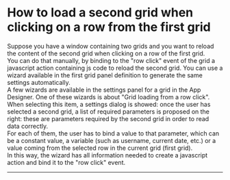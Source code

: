 # How to load a second grid when clicking on a row from the first grid

Suppose you have a window containing two grids and you want to reload the content of the second grid when clicking on a row of the first grid.  
You can do that manually, by binding to the "row click" event of the grid a javascript action containing js code to reload the second grid. You can use a wizard available in the first grid panel definition to generate the same settings automatically.  
A few wizards are available in the settings panel for a grid in the App Designer. One of these wizards is about "Grid loading from a row click". When selecting this item, a settings dialog is showed: once the user has selected a second grid, a list of required parameters is proposed on the right: these are parameters required by the second grid in order to read data correctly.  
For each of them, the user has to bind a value to that parameter, which can be a constant value, a variable \(such as username, current date, etc.\) or a value coming from the selected row in the current grid \(first grid\).  
In this way, the wizard has all information needed to create a javascript action and bind it to the "row click" event.

---



